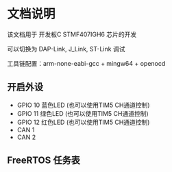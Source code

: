 # 文档说明

该文档用于 开发板C STMF407IGH6 芯片的开发  

可以切换为 DAP-Link, J_Link, ST-Link 调试  

工具链配置：arm-none-eabi-gcc + mingw64 + openocd

## 开启外设
- GPIO 10 蓝色LED (也可以使用TIM5 CH通道控制)
- GPIO 11 绿色LED (也可以使用TIM5 CH通道控制)
- GPIO 12 红色LED (也可以使用TIM5 CH通道控制)
- CAN 1
- CAN 2

## FreeRTOS 任务表